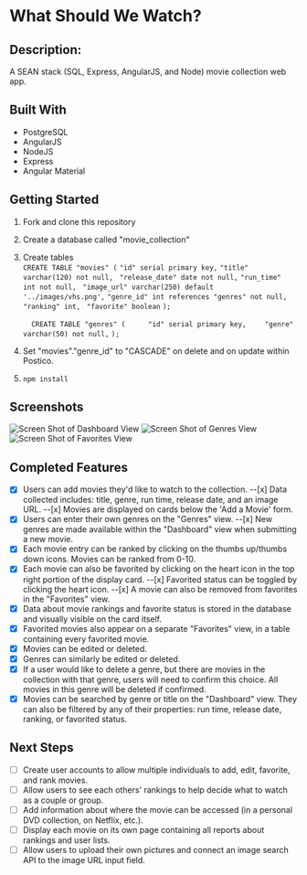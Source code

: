 # What Should We Watch?
## Description: 
A SEAN stack (SQL, Express, AngularJS, and Node) movie collection web app. 

## Built With
* PostgreSQL
* AngularJS
* NodeJS
* Express
* Angular Material

## Getting Started

1. Fork and clone this repository 
2. Create a database called "movie_collection" 
3. Create tables  
    `CREATE TABLE "movies" (`
	`"id" serial primary key,`
	`"title" varchar(120) not null, `
	`"release_date" date not null,`
	`"run_time" int not null, `
	`"image_url" varchar(250) default '../images/vhs.png',`
    `"genre_id" int references "genres" not null,`
	`"ranking" int, `
	`"favorite" boolean`
`);`

   `  CREATE TABLE "genres" (`
`	  "id" serial primary key,`
`	  "genre" varchar(50) not null, `
`);`
4. Set "movies"."genre_id" to "CASCADE" on delete and on update within Postico. 
5. `npm install `

## Screenshots

![Screen Shot of Dashboard View](https://github.com/larsz-o/movie_collection/blob/master/server/public/images/screenshot.png)
![Screen Shot of Genres View](https://github.com/larsz-o/movie_collection/blob/master/server/public/images/screenshot2.png)
![Screen Shot of Favorites View](https://github.com/larsz-o/movie_collection/blob/master/server/public/images/screenshot3.png)

## Completed Features
-[x] Users can add movies they'd like to watch to the collection.
	--[x] Data collected includes: title, genre, run time, release date, and an image URL.
	--[x] Movies are displayed on cards below the 'Add a Movie' form. 
-[x] Users can enter their own genres on the "Genres" view. 
	--[x] New genres are made available within the "Dashboard" view when submitting a new movie. 
-[x] Each movie entry can be ranked by clicking on the thumbs up/thumbs down icons. Movies can be ranked from 0-10. 
-[x] Each movie can also be favorited by clicking on the heart icon in the top right portion of the display card. 
	--[x] Favorited status can be toggled by clicking the heart icon. 
	--[x] A movie can also be removed from favorites in the "Favorites" view. 
-[x] Data about movie rankings and favorite status is stored in the database and visually visible on the card itself. 
-[x] Favorited movies also appear on a separate "Favorites" view, in a table containing every favorited movie. 
-[x] Movies can be edited or deleted.
-[x] Genres can similarly be edited or deleted. 
-[x] If a user would like to delete a genre, but there are movies in the collection with that genre, users will need to confirm this choice. All movies in this genre will be deleted if confirmed. 
-[x] Movies can be searched by genre or title on the "Dashboard" view. They can also be filtered by any of their properties: run time, release date, ranking, or favorited status. 

## Next Steps
-[ ] Create user accounts to allow multiple individuals to add, edit, favorite, and rank movies. 
-[ ] Allow users to see each others' rankings to help decide what to watch as a couple or group. 
-[ ] Add information about where the movie can be accessed (in a personal DVD collection, on Netflix, etc.). 
-[ ] Display each movie on its own page containing all reports about rankings and user lists. 
-[ ] Allow users to upload their own pictures and connect an image search API to the image URL input field. 